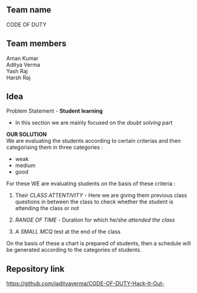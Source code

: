 ## Team name
CODE OF DUTY  
  
## Team members  
Aman Kumar  
Aditya Verma  
Yash Raj  
Harsh Raj  
  
## Idea

Problem Statement - **Student learning**   
* In this section we are mainly focused on the *doubt solving* part  
  
**OUR SOLUTION**   
We are evaluating the students according to certain criterias and then categorising them in three categories :  
* weak  
* medium  
* good  
  
For these WE  are evaluating students on the basis of these criteria :  
  
1. Their *CLASS ATTENTIVITY* - Here we are giving them previous class questions in between the class to check whether the student is attending the class or not  
  
2. *RANGE OF TIME* - Duration for which he/she *attended the class*  
  
3. *A SMALL MCQ*  test at the end of the class  
  
On the basis of these a chart is prepared of students, then a schedule will be generated according to the categories of students.  
  
## Repository link  
https://github.com/iadityaverma/CODE-OF-DUTY-Hack-It-Out-  


